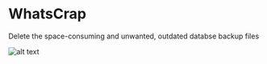 # WhatsCrap

Delete the space-consuming and unwanted, outdated databse backup files



![alt text](https://github.com/abhijith0505/WhatsCrap/blob/master/google-play-badge.png)

